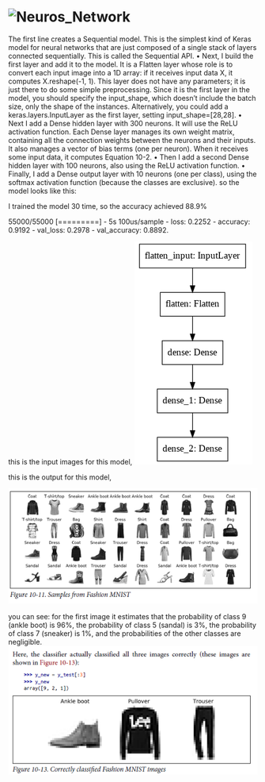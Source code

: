 # ![Neuros_Network](https://colab.research.google.com/drive/1URhMOssSEy-yaRI_AGxYh8Ppykl8GETW)
The first line creates a Sequential model. This is the simplest kind of Keras
model for neural networks that are just composed of a single stack of layers connected
sequentially. This is called the Sequential API.
• Next, I build the first layer and add it to the model. It is a Flatten layer whose
role is to convert each input image into a 1D array: if it receives input data X, it
computes X.reshape(-1, 1). This layer does not have any parameters; it is just
there to do some simple preprocessing. Since it is the first layer in the model, you
should specify the input_shape, which doesn’t include the batch size, only the
shape of the instances. Alternatively, you could add a keras.layers.InputLayer
as the first layer, setting input_shape=[28,28].
• Next I add a Dense hidden layer with 300 neurons. It will use the ReLU activation
function. Each Dense layer manages its own weight matrix, containing all the
connection weights between the neurons and their inputs. It also manages a vector
of bias terms (one per neuron). When it receives some input data, it computes
Equation 10-2.
• Then I add a second Dense hidden layer with 100 neurons, also using the ReLU
activation function.
• Finally, I add a Dense output layer with 10 neurons (one per class), using the
softmax activation function (because the classes are exclusive).
so the model looks like this:

I trained the model 30 time, so the accuracy achieved 88.9%


55000/55000 [=========] - 5s 100us/sample - loss: 0.2252 - accuracy: 0.9192 - val_loss: 0.2978 - val_accuracy: 0.8892.

this is the input images for this model, 
![model](https://github.com/LadyWinterD/Neuros_Network/blob/master/model.PNG?raw=true)


this is the output for this model,

![inputdata](https://github.com/LadyWinterD/Neuros_Network/blob/master/MNIST.PNG?raw=true)


you can see:
for the first image it estimates that the probability of
class 9 (ankle boot) is 96%, the probability of class 5 (sandal) is 3%, the probability of
class 7 (sneaker) is 1%, and the probabilities of the other classes are negligible.
![output](https://github.com/LadyWinterD/Neuros_Network/blob/master/OUTPUT.PNG?raw=true)


